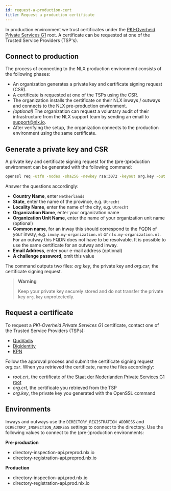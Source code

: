 ```yaml
---
id: request-a-production-cert
title: Request a production certificate
---
```


In production environment we trust certificates under the [PKI-Overheid Private Services G1](https://www.pkioverheid.nl/) root. A certificate can be requested at one of the Trusted Service Providers (TSP's).

## Connect to production

The process of connecting to the NLX production environment consists of the following phases:

- An organization generates a private key and certificate signing request (CSR).
- A certificate is requested at one of the TSPs using the CSR.
- The organization installs the certificate on their NLX inways / outways and connects to the NLX pre-production environment.
- *(optional)* The organization can request a voluntary audit of their infrastructure from the NLX support team by sending an email to [support@nlx.io](mailto:support@nlx.io).
- After verifying the setup, the organization connects to the production environment using the same certificate.

## Generate a private key and CSR

A private key and certificate signing request for the (pre-)production environment can be generated with the following command:

```bash
openssl req -utf8 -nodes -sha256 -newkey rsa:3072 -keyout org.key -out org.csr
```

Answer the questions accordingly:

- **Country Name**, enter `Netherlands`
- **State**, enter the name of the province, e.g. `Utrecht`
- **Locality Name**, enter the name of the city, e.g. `Utrecht`
- **Organization Name**, enter your organization name
- **Organization Unit Name**, enter the name of your organization unit name (optional)
- **Common name**, for an inway this should correspond to the FQDN of your inway, e.g. `inway.my-organization.nl` or `nlx.my-organization.nl`. For an outway this FQDN does not have to be resolvable. It is possible to use the same certificate for an outway and inway.
- **Email Address**, enter your e-mail address (optional)
- **A challenge password**, omit this value

The command outputs two files: *org.key*, the private key and *org.csr*, the certificate signing request.

> **Warning**
>
> Keep your private key securely stored and do not transfer the private key `org.key` unprotectedly.

## Request a certificate

To request a *PKI-Overheid Private Services G1* certificate, contact one of the Trusted Service Providers (TSPs):

- [QuoVadis](https://www.quovadisglobal.nl/DigitaleCertificaten/PKIOverheidCertificaten.aspx)
- [Digidentity](https://sslstore.digidentity.eu/)
- [KPN](https://certificaat.kpn.com/)

Follow the approval process and submit the certificate signing request *org.csr*. When you retrieved the certificate, name the files accordingly:

- *root.crt*, the certificate of the [Staat der Nederlanden Private Services G1 root](/certs/DomPrivateServicesCA-G1/root.crt)
- *org.crt*, the certificate you retrieved from the TSP
- *org.key*, the private key you generated with the OpenSSL command

## Environments

Inways and outways use the `DIRECTORY_REGISTRATION_ADDRESS` and `DIRECTORY_INSPECTION_ADDRESS` settings to connect to the directory. Use the following values to connect to the (pre-)production environments:

**Pre-production**
- directory-inspection-api.preprod.nlx.io
- directory-registration-api.preprod.nlx.io

**Production**
- directory-inspection-api.prod.nlx.io
- directory-registration-api.prod.nlx.io
